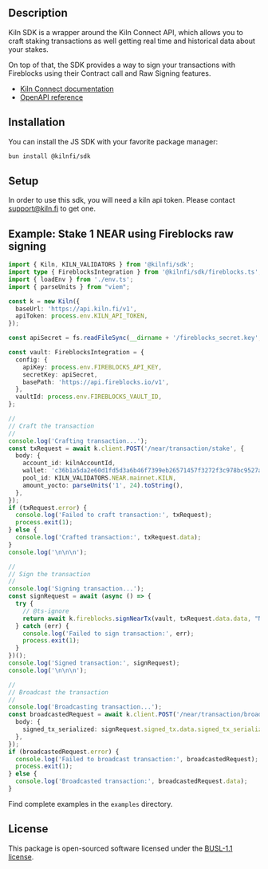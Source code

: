 ## Description

Kiln SDK is a wrapper around the Kiln Connect API, which allows you to craft staking transactions as well getting real time and historical data about your stakes.

On top of that, the SDK provides a way to sign your transactions with Fireblocks using their Contract call and Raw Signing features. 

- [Kiln Connect documentation](https://docs.kiln.fi/v1/connect/overview)
- [OpenAPI reference](https://docs.api.kiln.fi/reference/getaccounts)

## Installation

You can install the JS SDK with your favorite package manager:

```sh
bun install @kilnfi/sdk
```

## Setup

In order to use this sdk, you will need a kiln api token.
Please contact support@kiln.fi to get one.

## Example: Stake 1 NEAR using Fireblocks raw signing
```typescript
import { Kiln, KILN_VALIDATORS } from '@kilnfi/sdk';
import type { FireblocksIntegration } from '@kilnfi/sdk/fireblocks.ts';
import { loadEnv } from './env.ts';
import { parseUnits } from "viem";

const k = new Kiln({
  baseUrl: 'https://api.kiln.fi/v1',
  apiToken: process.env.KILN_API_TOKEN,
});

const apiSecret = fs.readFileSync(__dirname + '/fireblocks_secret.key', 'utf8');

const vault: FireblocksIntegration = {
  config: {
    apiKey: process.env.FIREBLOCKS_API_KEY,
    secretKey: apiSecret,
    basePath: 'https://api.fireblocks.io/v1',
  },
  vaultId: process.env.FIREBLOCKS_VAULT_ID,
};

//
// Craft the transaction
//
console.log('Crafting transaction...');
const txRequest = await k.client.POST('/near/transaction/stake', {
  body: {
    account_id: kilnAccountId,
    wallet: 'c36b1a5da2e60d1fd5d3a6b46f7399eb26571457f3272f3c978bc9527ad2335f',
    pool_id: KILN_VALIDATORS.NEAR.mainnet.KILN,
    amount_yocto: parseUnits('1', 24).toString(),
  },
});
if (txRequest.error) {
  console.log('Failed to craft transaction:', txRequest);
  process.exit(1);
} else {
  console.log('Crafted transaction:', txRequest.data);
}
console.log('\n\n\n');

//
// Sign the transaction
//
console.log('Signing transaction...');
const signRequest = await (async () => {
  try {
    // @ts-ignore
    return await k.fireblocks.signNearTx(vault, txRequest.data.data, "NEAR_TEST");
  } catch (err) {
    console.log('Failed to sign transaction:', err);
    process.exit(1);
  }
})();
console.log('Signed transaction:', signRequest);
console.log('\n\n\n');

//
// Broadcast the transaction
//
console.log('Broadcasting transaction...');
const broadcastedRequest = await k.client.POST('/near/transaction/broadcast', {
  body: {
    signed_tx_serialized: signRequest.signed_tx.data.signed_tx_serialized,
  },
});
if (broadcastedRequest.error) {
  console.log('Failed to broadcast transaction:', broadcastedRequest);
  process.exit(1);
} else {
  console.log('Broadcasted transaction:', broadcastedRequest.data);
}

```
Find complete examples in the `examples` directory.

## License

This package is open-sourced software licensed under the [BUSL-1.1 license](https://github.com/kilnfi/sdk-js/blob/main/LICENSE).
